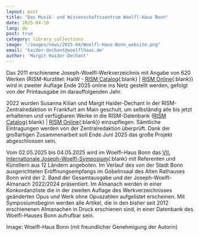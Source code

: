 ```yaml
---
layout: post
title: "Das Musik- und Wissenschaftszentrum Woelfl-Haus Bonn"
date: 2025-04-10
lang: de
post: true
category: library_collections
image: "/images/news/2025-04/Woelfl-Haus-Bonn_website.png"
email: 'haider-dechant@woelflhaus.de'
author: 'Margit Haider-Dechant'
---
```


Das 2011 erschienene Joseph-Woelfl-Werkverzeichnis mit Angabe von 620 Werken (RISM-Kurztitel: HaiW - [RISM Catalog](https://opac.rism.info/rism/Search/Results?type=AllFields&lookfor=lit30026255){:blank} \| [RISM Online](https://rism.online/search?q=HaiW&mode=sources&page=1&rows=20){:blank}) wird in zweiter Auflage Ende 2025 online ins Netz gestellt werden, gefolgt von der Printausgabe im darauffolgenden Jahr. 

2022 wurden Susanna Kilian und Margit Haider-Dechant in der RISM-Zentralredaktion in Frankfurt am Main geschult, um selbständig alle bis jetzt erhaltenen und verfügbaren Werke in die RISM-Datenbank ([RISM Catalog](https://opac.rism.info/rism/Search/Results?type=AllFields&lookfor=pe146298){:blank} \| [RISM Online](https://rism.online/people/146298){:blank}) einzupflegen. Sämtliche Eintragungen werden von der Zentralredaktion überprüft. Dank der großartigen Zusammenarbeit soll Ende Juni 2025 das große Projekt abgeschlossen sein.

Vom 02.05.2025 bis 04.05.2025 wird im Woelfl-Haus Bonn das [VII. Internationale Joseph-Woelfl-Symposium](https://www.woelflhaus.de/events/vii-internationales-jospeh-woelfl-symposium-2025){:blank} mit Referenten und Künstlern aus 12 Ländern angeboten. Im Verlauf des von der Stadt Bonn ausgerichteten Eröffnungsempfangs im Gobelinsaal des Alten Rathauses Bonn wird der 2. Band der Gesamtausgabe und der Joseph-Woelfl-Almanach 2022/2024 präsentiert. Im Almanach werden in einer Konkordanzliste die in der zweiten Auflage des Werkverzeichnisses geänderten Opus und Werk ohne Opuszahlen aufgelistet erscheinen. Mit Symposiumsbeginn werden alle Artikel, die in den bisher seit 2012 erschienenen Almanachen in Druck erschienen sind, in einer Datenbank des Woelfl-Hauses Bonn aufrufbar sein.

Image: Woelfl-Haus Bonn (mit freundlicher Genehmigung der Autorin)
